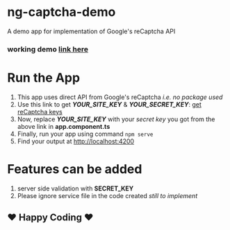 # ng-captcha-demo
A demo app for implementation of Google's reCaptcha API

### working demo [link here](http://codecasm.com/demo/ng-recaptcha/)

# Run the App
1. This app uses direct API from Google's reCaptcha _i.e. no package used_
2. Use this link to get _**YOUR_SITE_KEY**_ & _**YOUR_SECRET_KEY**_: [get reCaptcha keys](https://www.google.com/recaptcha/admin)
3. Now, replace _**YOUR_SITE_KEY**_ with your _secret key_ you got from the above link in **app.component.ts**
4. Finally, run your app using command ```npm serve```
5. Find your output at [http://localhost:4200](http://localhost:4200)

# Features can be added
1. server side validation with **SECRET_KEY**
2. Please ignore service file in the code created _still to implement_

## :heart: Happy Coding :heart:
